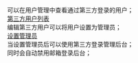 可以在用户管理中查看通过第三方登录的用户；  
[第三方用户列表](./6.jpg)  
编辑第三方用户可以将用户设置为管理员；  
[设置管理员](./7.jpg)  
当设置管理员后可以使用第三方登录管理后台；  
同时会自动禁用邮箱登录后台；  